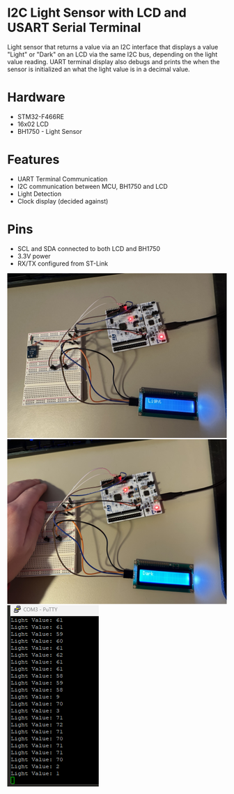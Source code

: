 # I2C Light Sensor with LCD and USART Serial Terminal
Light sensor that returns a value via an I2C interface that displays a value "Light" or "Dark" on an LCD via the same I2C bus, depending on the light value reading. UART terminal display also debugs and prints the when the sensor is initialized an what the light value is in a decimal value.

# Hardware
- STM32-F466RE
- 16x02 LCD
- BH1750 - Light Sensor

# Features
- UART Terminal Communication
- I2C communication between MCU, BH1750 and LCD
- Light Detection
- Clock display (decided against)

# Pins 
- SCL and SDA connected to both LCD and BH1750
- 3.3V power
- RX/TX configured from ST-Link

![Uncovered_Screen](/images/Uncovered_Sensor.jpeg)
![Covered_Screen](/images/Covered_Sensor.jpeg)
![Terminal_Output](/images/Terminal_Output.png)
